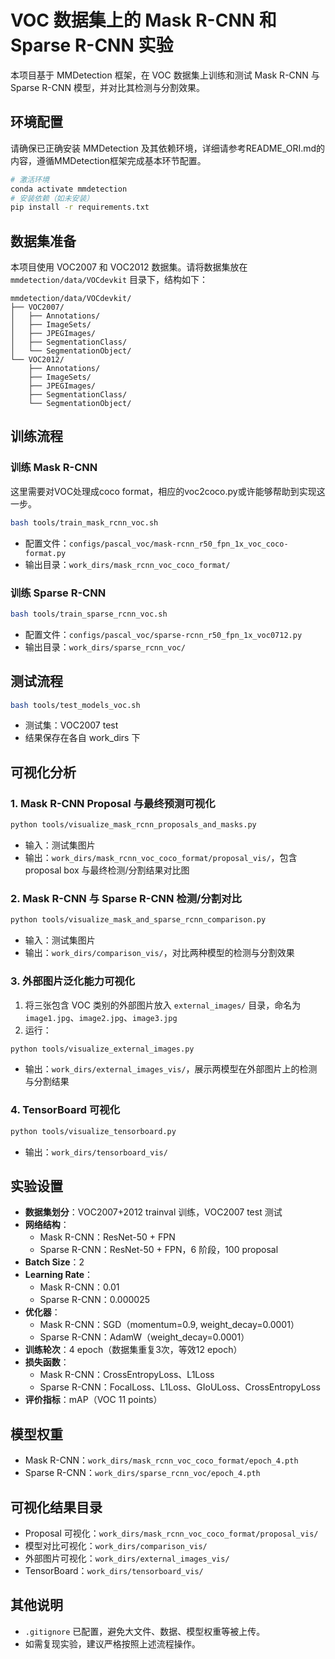# VOC 数据集上的 Mask R-CNN 和 Sparse R-CNN 实验

本项目基于 MMDetection 框架，在 VOC 数据集上训练和测试 Mask R-CNN 与 Sparse R-CNN 模型，并对比其检测与分割效果。

## 环境配置

请确保已正确安装 MMDetection 及其依赖环境，详细请参考README_ORI.md的内容，遵循MMDetection框架完成基本环节配置。

```bash
# 激活环境
conda activate mmdetection
# 安装依赖（如未安装）
pip install -r requirements.txt
```

## 数据集准备

本项目使用 VOC2007 和 VOC2012 数据集。请将数据集放在 `mmdetection/data/VOCdevkit` 目录下，结构如下：

```
mmdetection/data/VOCdevkit/
├── VOC2007/
│   ├── Annotations/
│   ├── ImageSets/
│   ├── JPEGImages/
│   ├── SegmentationClass/
│   └── SegmentationObject/
└── VOC2012/
    ├── Annotations/
    ├── ImageSets/
    ├── JPEGImages/
    ├── SegmentationClass/
    └── SegmentationObject/
```

## 训练流程

### 训练 Mask R-CNN
这里需要对VOC处理成coco format，相应的voc2coco.py或许能够帮助到实现这一步。

```bash
bash tools/train_mask_rcnn_voc.sh
```
- 配置文件：`configs/pascal_voc/mask-rcnn_r50_fpn_1x_voc_coco-format.py`
- 输出目录：`work_dirs/mask_rcnn_voc_coco_format/`

### 训练 Sparse R-CNN

```bash
bash tools/train_sparse_rcnn_voc.sh
```
- 配置文件：`configs/pascal_voc/sparse-rcnn_r50_fpn_1x_voc0712.py`
- 输出目录：`work_dirs/sparse_rcnn_voc/`

## 测试流程

```bash
bash tools/test_models_voc.sh
```
- 测试集：VOC2007 test
- 结果保存在各自 work_dirs 下

## 可视化分析

### 1. Mask R-CNN Proposal 与最终预测可视化

```bash
python tools/visualize_mask_rcnn_proposals_and_masks.py
```
- 输入：测试集图片
- 输出：`work_dirs/mask_rcnn_voc_coco_format/proposal_vis/`，包含 proposal box 与最终检测/分割结果对比图

### 2. Mask R-CNN 与 Sparse R-CNN 检测/分割对比

```bash
python tools/visualize_mask_and_sparse_rcnn_comparison.py
```
- 输入：测试集图片
- 输出：`work_dirs/comparison_vis/`，对比两种模型的检测与分割效果

### 3. 外部图片泛化能力可视化

1. 将三张包含 VOC 类别的外部图片放入 `external_images/` 目录，命名为 `image1.jpg`、`image2.jpg`、`image3.jpg`
2. 运行：

```bash
python tools/visualize_external_images.py
```
- 输出：`work_dirs/external_images_vis/`，展示两模型在外部图片上的检测与分割结果

### 4. TensorBoard 可视化

```bash
python tools/visualize_tensorboard.py
```
- 输出：`work_dirs/tensorboard_vis/`

## 实验设置

- **数据集划分**：VOC2007+2012 trainval 训练，VOC2007 test 测试
- **网络结构**：
  - Mask R-CNN：ResNet-50 + FPN
  - Sparse R-CNN：ResNet-50 + FPN，6 阶段，100 proposal
- **Batch Size**：2
- **Learning Rate**：
  - Mask R-CNN：0.01
  - Sparse R-CNN：0.000025
- **优化器**：
  - Mask R-CNN：SGD（momentum=0.9, weight_decay=0.0001）
  - Sparse R-CNN：AdamW（weight_decay=0.0001）
- **训练轮次**：4 epoch（数据集重复3次，等效12 epoch）
- **损失函数**：
  - Mask R-CNN：CrossEntropyLoss、L1Loss
  - Sparse R-CNN：FocalLoss、L1Loss、GIoULoss、CrossEntropyLoss
- **评价指标**：mAP（VOC 11 points）

## 模型权重

- Mask R-CNN：`work_dirs/mask_rcnn_voc_coco_format/epoch_4.pth`
- Sparse R-CNN：`work_dirs/sparse_rcnn_voc/epoch_4.pth`

## 可视化结果目录

- Proposal 可视化：`work_dirs/mask_rcnn_voc_coco_format/proposal_vis/`
- 模型对比可视化：`work_dirs/comparison_vis/`
- 外部图片可视化：`work_dirs/external_images_vis/`
- TensorBoard：`work_dirs/tensorboard_vis/`

## 其他说明

- `.gitignore` 已配置，避免大文件、数据、模型权重等被上传。
- 如需复现实验，建议严格按照上述流程操作。 